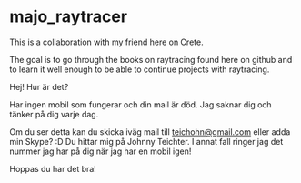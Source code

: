 # majo_raytracer
This is a collaboration with my friend here on Crete.

The goal is to go through the books on raytracing found here on github and to learn it well enough to be able to continue projects with raytracing.


Hej! Hur är det?

Har ingen mobil som fungerar och din mail är död. Jag saknar dig och tänker på dig varje dag.

Om du ser detta kan du skicka iväg mail till teichohn@gmail.com eller adda min Skype? :D
Du hittar mig på Johnny Teichter. I annat fall ringer jag det nummer jag har på dig när jag har en mobil igen!

Hoppas du har det bra!
